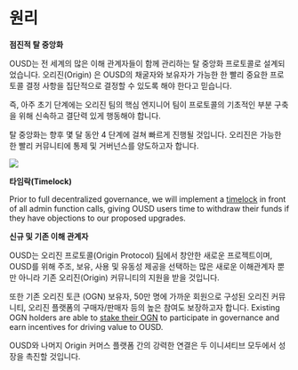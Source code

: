 # 원리

**점진적 탈 중앙화**

OUSD는 전 세계의 많은 이해 관계자들이 함께 관리하는 탈 중앙화 프로토콜로 설계되었습니다. 오리진(Origin) 은 OUSD의 채굴자와 보유자가 가능한 한 빨리 중요한 프로토콜 결정 사항을 집단적으로 결정할 수 있도록 해야 한다고 믿습니다.

즉, 아주 초기 단계에는 오리진 팀의 핵심 엔지니어 팀이 프로토콜의 기초적인 부분 구축을 위해 신속하고 결단력 있게 행동해야 합니다.

탈 중앙화는 향후 몇 달 동안 4 단계에 걸쳐 빠르게 진행될 것입니다. 오리진은 가능한 한 빨리 커뮤니티에 통제 및 거버넌스를 양도하고자 합니다.

![](../.gitbook/assets/ousd_docs_graphics_3.png)

**타임락(Timelock)**

Prior to full decentralized governance, we will implement a [timelock](../smart-contracts/api/timelock.md) in front of all admin function calls, giving OUSD users time to withdraw their funds if they have objections to our proposed upgrades.

**신규 및 기존 이해 관계자**

OUSD는 오리진 프로토콜(Origin Protocol) [팀](www.originprotocol.com/team)에서 창안한 새로운 프로젝트이며, OUSD를 위해 주조, 보유, 사용 및 유동성 제공을 선택하는 많은 새로운 이해관계자 뿐만 아니라 기존 오리진(Origin) 커뮤니티의 지원을 받을 것입니다.

또한 기존 오리진 토큰 \(OGN\) 보유자, 50만 명에 가까운 회원으로 구성된 오리진 커뮤니티, 오리진 플랫폼의 구매자/판매자 등의 높은 참여도 보장하고자 합니다. Existing OGN holders are able to [stake their OGN](ogn-staking.md) to participate in governance and earn incentives for driving value to OUSD.

OUSD와 나머지 Origin 커머스 플랫폼 간의 강력한 연결은 두 이니셔티브 모두에서 성장을 촉진할 것입니다.



